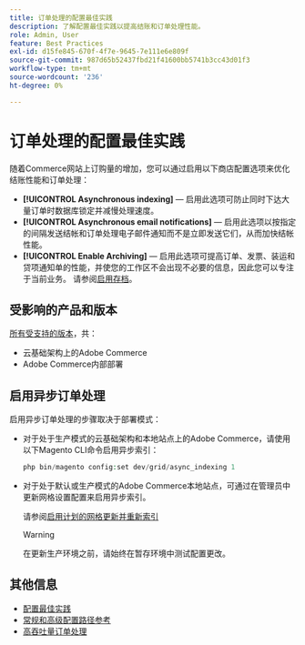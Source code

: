 ```yaml
---
title: 订单处理的配置最佳实践
description: 了解配置最佳实践以提高结账和订单处理性能。
role: Admin, User
feature: Best Practices
exl-id: d15fe845-670f-4f7e-9645-7e111e6e809f
source-git-commit: 987d65b52437fbd21f41600bb5741b3cc43d01f3
workflow-type: tm+mt
source-wordcount: '236'
ht-degree: 0%

---
```


# 订单处理的配置最佳实践

随着Commerce网站上订购量的增加，您可以通过启用以下商店配置选项来优化结账性能和订单处理：

- **[!UICONTROL Asynchronous indexing]** — 启用此选项可防止同时下达大量订单时数据库锁定并减慢处理速度。
- **[!UICONTROL Asynchronous email notifications]** — 启用此选项以按指定的间隔发送结帐和订单处理电子邮件通知而不是立即发送它们，从而加快结帐性能。
- **[!UICONTROL Enable Archiving]** — 启用此选项可提高订单、发票、装运和贷项通知单的性能，并使您的工作区不会出现不必要的信息，因此您可以专注于当前业务。 请参阅[启用存档](https://experienceleague.adobe.com/en/docs/commerce-admin/stores-sales/order-management/orders/order-archive)。

## 受影响的产品和版本

[所有受支持的版本](../../../release/versions.md)，共：

- 云基础架构上的Adobe Commerce
- Adobe Commerce内部部署

## 启用异步订单处理

启用异步订单处理的步骤取决于部署模式：

- 对于处于生产模式的云基础架构和本地站点上的Adobe Commerce，请使用以下Magento CLI命令启用异步索引：

  ```php
  php bin/magento config:set dev/grid/async_indexing 1
  ```

- 对于处于默认或生产模式的Adobe Commerce本地站点，可通过在管理员中更新网格设置配置来启用异步索引。

  请参阅[启用计划的网格更新并重新索引](https://experienceleague.adobe.com/docs/commerce-admin/stores-sales/order-management/orders/order-scheduled-operations.html#enable-scheduled-grid-updates-and-reindexing)

  >[!WARNING]
  >
  >在更新生产环境之前，请始终在暂存环境中测试配置更改。

## 其他信息

- [配置最佳实践](../../../performance/configuration.md)
- [常规和高级配置路径参考](../../../configuration/reference/config-reference-general.md)
- [高吞吐量订单处理](../../../performance/high-throughput-order-processing.md)
